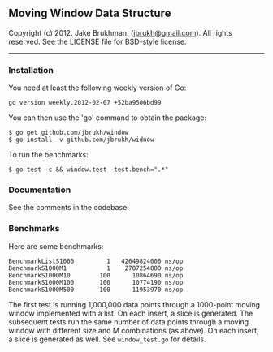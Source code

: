 ## Moving Window Data Structure

Copyright (c) 2012. Jake Brukhman. (jbrukh@gmail.com).
All rights reserved.  See the LICENSE file for BSD-style
license.

------------

### Installation

You need at least the following weekly version of Go:

    go version weekly.2012-02-07 +52ba9506bd99

You can then use the 'go' command to obtain the package:

    $ go get github.com/jbrukh/window
    $ go install -v github.com/jbrukh/widnow

To run the benchmarks:

    $ go test -c && window.test -test.bench=".*"

### Documentation

See the comments in the codebase.

### Benchmarks

Here are some benchmarks:

    BenchmarkListS1000         1   42649824000 ns/op
    BenchmarkS1000M1           1    2707254000 ns/op
    BenchmarkS1000M10        100      10864690 ns/op
    BenchmarkS1000M100       100      10774190 ns/op
    BenchmarkS1000M500       100      11953970 ns/op

The first test is running 1,000,000 data points through a 1000-point moving window implemented with a list. On each insert, a slice is generated. The subsequent tests run the same number of data points through a moving window with different size and M combinations (as above). On each insert, a slice is generated as well. See `window_test.go` for details.
